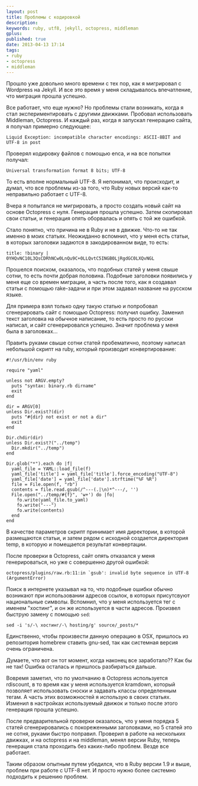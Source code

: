 ```yaml
---
layout: post
title: Проблемы с кодировкой
description: 
keywords: ruby, utf8, jekyll, octopress, middleman
gplus: 
published: true
date: 2013-04-13 17:14
tags:
- ruby
- octopress
- middleman
---
```

Прошло уже довольно много времени с тех пор, как я мигрировал с Wordpress на Jekyll. И все это время у меня складывалось впечатление, что миграция прошла успешно.

Все работает, что еще нужно? Но проблемы стали возникать, когда я стал экспериментировать с другими движками. Пробовал использовать Middleman, Octopress. И каждый раз, когда я запускал генерацию сайта, я получал примерно следующее:

    Liquid Exception: incompatible character encodings: ASCII-8BIT and UTF-8 in post

Проверял кодировку файлов с помощью enca, и на все попытки получал:

    Universal transformation format 8 bits; UTF-8

То есть вполне нормальный UTF-8. Я непонимал, что происходит, и думал, что все проблемы из-за того, что Ruby новых версий как-то неправильно работает с UTF-8.

Вчера я попытался не мигрировать, а просто создать новый сайт на основе Octopress с нуля. Генерация прошла успешно. Затем скопировал свои статьи, и генерация опять оборвалась и опять с той же ошибкой.

Стало понятно, что причина не в Ruby и не в движке. Что-то не так именно в моих статьях. Неожиданно вспомнил, что у меня есть статьи, в которых заголовки задаются в закодированном виде, то есть:

    title: !binary | 0YHQvNC10L3QsCDRhNCw0LnQu9C+0LLQvtC5INGB0LjRgdGC0LXQvNGL

Прошелся поиском, оказалось, что подобных статей у меня свыше сотни, то есть почти добрая половина. Подобные заголовки появились у меня еще со времен миграции, а часть после того, как я создавал статьи с помощью rake-задачи и при этом задавал название на русском языке.

Для примера взял только одну такую статью и попробовал сгенерировать сайт с помощью Octopress: получил ошибку. Заменил текст заголовка на обычное написание, то есть просто по русски написал, и сайт сгенерировался успешно. Значит проблема у меня была в заголовках...

Править руками свыше сотни статей пробематично, поэтому написал небольшой скрипт на ruby, который производит конвертирование:

    #!/usr/bin/env ruby

    require "yaml"

    unless not ARGV.empty?
      puts "syntax: binary.rb dirname"
      exit
    end

    dir = ARGV[0]
    unless Dir.exist?(dir)
      puts "#{dir} not exist or not a dir"
      exit
    end

    Dir.chdir(dir)
    unless Dir.exist?("../temp")
      Dir.mkdir("../temp")
    end

    Dir.glob("*").each do |f|
      yaml_file = YAML::load_file(f)
      yaml_file['title'] = yaml_file['title'].force_encoding("UTF-8")
      yaml_file['date'] = yaml_file['date'].strftime("%F %R")
      file = File.open(f, "rb")
      contents = file.read.gsub(/^---(.|\n)*^---/, '')
      File.open("../temp/#{f}", 'w+') do |fo|
        fo.write(yaml_file.to_yaml)
        fo.write("---")
        fo.write(contents)
      end
    end

В качестве параметров скрипт принимает имя директории, в которой размещаются статьи, и затем рядом с исходной создается директория temp, в которую и помещается результат конвертации.

После проверки в Octopress, сайт опять отказался у меня генерироваться, но уже с совершенно другой ошибкой:

    octopress/plugins/raw.rb:11:in `gsub': invalid byte sequence in UTF-8 (ArgumentError)

Поиск в интернете указывал на то, что подобные ошибки обычно возникают при использовании адресов ссылок, в которых присутсвуют национальные символы. Вспомнил, что у меня используется тег с именем "хостинг", и он же используется в части адресов. Произвел быструю замену с помощью `sed`:

    sed -i 's/-\ хостинг/-\ hosting/g' source/_posts/*

Единственно, чтобы произвести данную операцию в OSX, пришлось из репозитория homebrew ставить gnu-sed, так как системная версия очень ограничена.

Думаете, что вот он тот момент, когда наконец все заработало?? Как бы не так! Ошибка осталась и пришлось разбираться дальше.

Вовремя заметил, что по умолчанию в Octopress используется rdiscount, в то время как у меня используется kramdown, который позволяет использовать сноски и задавать классы определенным тегам. А часть этих возможностей я использую в своих статьях. Изменил в настройках используемый движок и только после этого генерация прошла успешно.

После предварительной проверки оказалось, что у меня порядка 5 статей сгенерировались с покореженными заголовками, но 5 статей это не сотня, руками быстро поправил. Проверил в работе на нескольких движках, и на octopress и на middleman, менял версии Ruby, теперь генерация стала проходить без каких-либо проблем. Везде все работает.

Таким образом опытным путем убедился, что в Ruby версии 1.9 и выше, проблем при работе с UTF-8 нет. И просто нужно более системно подходить к решению проблем.